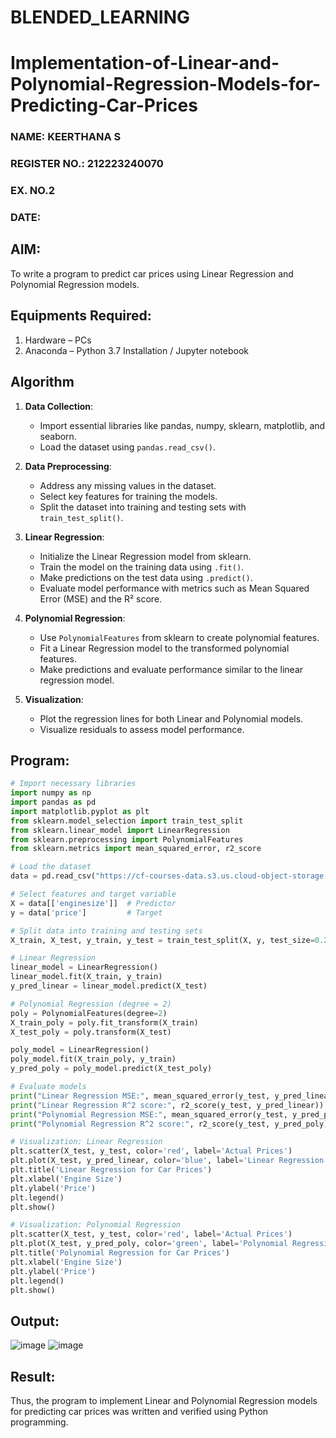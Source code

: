 # BLENDED_LEARNING
# Implementation-of-Linear-and-Polynomial-Regression-Models-for-Predicting-Car-Prices
<H3>NAME: KEERTHANA S</H3>
<H3>REGISTER NO.: 212223240070</H3>
<H3>EX. NO.2</H3>
<H3>DATE:</H3>

## AIM:
To write a program to predict car prices using Linear Regression and Polynomial Regression models.

## Equipments Required:
1. Hardware – PCs
2. Anaconda – Python 3.7 Installation / Jupyter notebook

## Algorithm
1. **Data Collection**:  
   - Import essential libraries like pandas, numpy, sklearn, matplotlib, and seaborn.  
   - Load the dataset using `pandas.read_csv()`.

2. **Data Preprocessing**:  
   - Address any missing values in the dataset.  
   - Select key features for training the models.  
   - Split the dataset into training and testing sets with `train_test_split()`.

3. **Linear Regression**:  
   - Initialize the Linear Regression model from sklearn.  
   - Train the model on the training data using `.fit()`.  
   - Make predictions on the test data using `.predict()`.  
   - Evaluate model performance with metrics such as Mean Squared Error (MSE) and the R² score.

4. **Polynomial Regression**:  
   - Use `PolynomialFeatures` from sklearn to create polynomial features.  
   - Fit a Linear Regression model to the transformed polynomial features.  
   - Make predictions and evaluate performance similar to the linear regression model.

5. **Visualization**:  
   - Plot the regression lines for both Linear and Polynomial models.  
   - Visualize residuals to assess model performance.

## Program:
```py
# Import necessary libraries
import numpy as np
import pandas as pd
import matplotlib.pyplot as plt
from sklearn.model_selection import train_test_split
from sklearn.linear_model import LinearRegression
from sklearn.preprocessing import PolynomialFeatures
from sklearn.metrics import mean_squared_error, r2_score

# Load the dataset
data = pd.read_csv("https://cf-courses-data.s3.us.cloud-object-storage.appdomain.cloud/IBM-ML240EN-SkillsNetwork/labs/data/CarPrice_Assignment.csv")

# Select features and target variable
X = data[['enginesize']]  # Predictor
y = data['price']         # Target

# Split data into training and testing sets
X_train, X_test, y_train, y_test = train_test_split(X, y, test_size=0.2, random_state=42)

# Linear Regression
linear_model = LinearRegression()
linear_model.fit(X_train, y_train)
y_pred_linear = linear_model.predict(X_test)

# Polynomial Regression (degree = 2)
poly = PolynomialFeatures(degree=2)
X_train_poly = poly.fit_transform(X_train)
X_test_poly = poly.transform(X_test)

poly_model = LinearRegression()
poly_model.fit(X_train_poly, y_train)
y_pred_poly = poly_model.predict(X_test_poly)

# Evaluate models
print("Linear Regression MSE:", mean_squared_error(y_test, y_pred_linear))
print("Linear Regression R^2 score:", r2_score(y_test, y_pred_linear))
print("Polynomial Regression MSE:", mean_squared_error(y_test, y_pred_poly))
print("Polynomial Regression R^2 score:", r2_score(y_test, y_pred_poly))

# Visualization: Linear Regression
plt.scatter(X_test, y_test, color='red', label='Actual Prices')
plt.plot(X_test, y_pred_linear, color='blue', label='Linear Regression')
plt.title('Linear Regression for Car Prices')
plt.xlabel('Engine Size')
plt.ylabel('Price')
plt.legend()
plt.show()

# Visualization: Polynomial Regression
plt.scatter(X_test, y_test, color='red', label='Actual Prices')
plt.plot(X_test, y_pred_poly, color='green', label='Polynomial Regression')
plt.title('Polynomial Regression for Car Prices')
plt.xlabel('Engine Size')
plt.ylabel('Price')
plt.legend()
plt.show()

```

## Output:
![image](https://github.com/user-attachments/assets/b5fe0c2b-8c65-4a6b-bf22-b01ad8bba46f)
![image](https://github.com/user-attachments/assets/98dfc5ae-a501-49c8-8951-2005a77473df)

## Result:
Thus, the program to implement Linear and Polynomial Regression models for predicting car prices was written and verified using Python programming.
